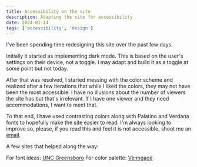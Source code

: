 ```yaml
---
title: Accessibility on the site
description: Adapting the site for accessibility
date: 2024-01-14
tags: ['accessibility', 'design']
---
```

I've been spending time redesigning this site over the past few days.

Initially it started as implementing dark mode. This is based on the user's settings on their device, not a toggle. I may adapt and build it as a toggle at some point but not today.

After that was resolved, I started messing with the color scheme and realized after a few iterations that while I liked the colors, they may not have been the most accessible. I have no illusions about the number of viewers the site has but that's irrelevant. If I have one viewer and they need accommodations, I want to meet that.

To that end, I have used contrasting colors along with Palatino and Verdana fonts to hopefully make the site easier to read. I'm always looking to improve so, please, if you read this and feel it is not accessible, shoot me an [email](mailto:admin@reddmo.com).

A few sites that helped along the way:

For font ideas: [UNC Greensboro](https://accessibility.uncg.edu/make-content-accessible/design-elements/)
For color palette: [Venngage](https://venngage.com/tools/accessible-color-palette-generator)
